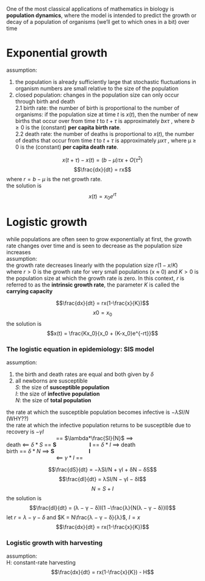 One of the most classical applications of mathematics in biology is **population dynamics**, where the
model is intended to predict the growth or decay of a population of organisms (we’ll get to which
ones in a bit) over time  

# Exponential growth
assumption:  
1. the population is already sufficiently large that stochastic fluctuations in organism numbers are small relative to the size of the population
2. closed population: changes in the population size can only occur through birth and death  
2.1 birth rate: the number of birth is proportional to the number of organisms: if the population size at time $t$ is $x(t)$, then the number of new births that occur over from time $t$ to $t + τ$ is approximately $bxτ$ , where $b ≥ 0$ is the (constant) **per capita birth rate**.   
2.2 death rate: the number of deaths is proportional to $x(t)$, the number of deaths that occur from time $t$ to $t + τ$ is approximately $µxτ$ , where µ ≥ 0 is the (constant) **per capita death rate**.   

$$x(t + τ) − x(t) = (b − µ)τx + O(τ^2)$$
$$\frac{dx}{dt} = rx$$
where $r = b-\mu$ is the net growth rate.  
the solution is   
$$x(t) =x_0e^{rt}$$
  

# Logistic growth
while populations are often seen to grow exponentially at first, the growth rate changes over time and is seen to decrease as the population size increases  
assumption:  
the growth rate decreases linearly with the population size $r(1 − x/K)$  
where $r > 0$ is the growth rate for very small populations (x ≈ 0) and $K > 0$ is the population size at which the growth rate is zero. 
In this context, $r$ is referred to as the **intrinsic growth rate**, the parameter $K$ is called the **carrying capacity**

$$\frac{dx}{dt} = rx(1-\frac{x}{K})$$
$$x{0} = x_0$$
the solution is   
$$x(t) = \frac{Kx_0}{x_0 + (K-x_0)e^{-rt}}$$

### The logistic equation in epidemiology: SIS model
assumption:  
1. the birth and death rates are equal and both given by $\delta$  
2. all newborns are susceptible  
$S$: the size of **susceptible population**  
$I$: the size of **infective population**  
$N$: the size of **total population**

the rate at which the susceptible population becomes infective is $−λSI/N$ (WHY??)  
the rate at which the infective population returns to be susceptible due to recovery is $−γI$  
$~~~~~~~~~~~~~~~~~~~~~~~~~~~~~~~~$ == $\lambda*\frac{SI}{N}$ ==>  
death <== $\delta * S$ ==    **S** $~~~~~~~~~~~~~~~~~~~~$ **I**    == $\delta * I$ ==> death  
birth == $\delta * N$ ==>    **S**$~~~~~~~~~~~~~~~~~~~~~~~$**I**  
$~~~~~~~~~~~~~~~~~~~~~~~~~~~~~~~~$ <== $γ*I$ ==  

$$\frac{dS}{dt} = −λSI/N + γI + δN − δS$$
$$\frac{dI}{dt} = λSI/N − γI − δI$$
$$N = S + I$$
the solution is   
$$\frac{dI}{dt} = (λ − γ − δ)I(1 −\frac{λ}{N(λ − γ − δ)}I)$$
let $r = λ − γ − δ$ and $K = N\frac{λ − γ − δ}{λ}$, $I= x$  
$$\frac{dx}{dt} = rx(1-\frac{x}{K})$$


### Logistic growth with harvesting
assumption:  
H: constant-rate harvesting  
$$\frac{dx}{dt} = rx(1-\frac{x}{K}) - H$$


